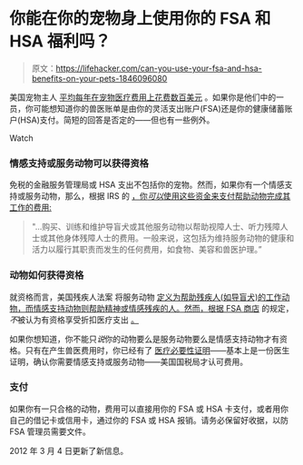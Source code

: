 # 你能在你的宠物身上使用你的 FSA 和 HSA 福利吗？

> 原文：<https://lifehacker.com/can-you-use-your-fsa-and-hsa-benefits-on-your-pets-1846096080>

美国宠物主人 [平均每年在宠物医疗费用上花费数百美元](https://www.investopedia.com/articles/pf/06/peteconomics.asp#basic-pet-care-costs) 。如果你是他们中的一员，你可能想知道你的兽医账单是由你的灵活支出账户(FSA)还是你的健康储蓄账户(HSA)支付。简短的回答是否定的——但也有一些例外。

Watch

### **情感支持或服务动物可以获得资格**

免税的金融服务管理局或 HSA 支出不包括你的宠物。然而，如果你有一个情感支持或服务动物，那么，根据 IRS 的 [，你*可以*使用这些资金来支付帮助动物完成其工作的费用:](https://www.irs.gov/pub/irs-pdf/p502.pdf)

> "...购买、训练和维护导盲犬或其他服务动物以帮助视障人士、听力残障人士或其他身体残障人士的费用。一般来说，这包括为维持服务动物的健康和活力以履行其职责而发生的任何费用，如食物、美容和兽医护理。”

### **动物如何获得资格**

就资格而言，美国残疾人法案 将服务动物 [定义为帮助残疾人(如导盲犬)的工作动物，而情感支持动物则帮助精神或情感残疾的人。然而，根据 FSA 商店](https://adata.org/guide/service-animals-and-emotional-support-animals) 的规定，*不*被认为有资格享受折扣医疗支出 [。](https://fsastore.com/FSA-Eligibility-List/C/Companion-Animals-E160.aspx)

如果你想知道，你不能只*说*你的动物要么是服务动物要么是情感支持动物才有资格。只有在产生兽医费用时，你已经有了 [医疗必要性证明](https://www.wageworks.com/employees/support-center/support-and-faq/healthcare/healthcare-fsa/what-is-a-letter-of-medical-necessity/)——基本上是一份医生证明，确认你需要情感支持或服务动物——美国国税局才认可费用。

### 支付

如果你有一只合格的动物，费用可以直接用你的 FSA 或 HSA 卡支付，或者用你自己的借记卡或信用卡，通过你的 FSA 或 HSA 报销。请务必保留好收据，以防 FSA 管理员需要文件。

2012 年 3 月 4 日更新了新信息。